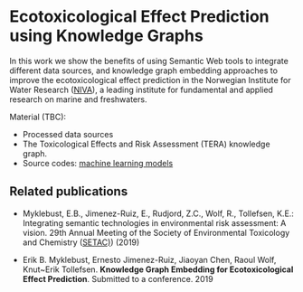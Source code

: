 # Ecotoxicological Effect Prediction using Knowledge Graphs

In this work we show the benefits of using Semantic Web tools to integrate different data sources, and knowledge graph embedding
approaches to improve the ecotoxicological effect prediction in the Norwegian Institute for Water Research ([NIVA](https://www.niva.no/en)), a leading institute for fundamental and applied research on marine and freshwaters.

Material (TBC):

- Processed data sources
- The Toxicological Effects and Risk Assessment (TERA) knowledge graph.
- Source codes: [machine learning models](https://github.com/Erik-BM/NIVAUC/tree/master/models)


## Related publications

-  Myklebust, E.B., Jimenez-Ruiz, E., Rudjord, Z.C., Wolf, R., Tollefsen, K.E.: Integrating  semantic  technologies  in  environmental  risk  assessment:  A  vision.  29th Annual Meeting of the Society of Environmental Toxicology and Chemistry
([SETAC)](https://helsinki.setac.org/)) (2019)

- Erik B. Myklebust, Ernesto Jimenez-Ruiz, Jiaoyan Chen, Raoul Wolf, Knut~Erik Tollefsen. **Knowledge Graph Embedding for Ecotoxicological Effect Prediction**. Submitted to a conference. 2019

